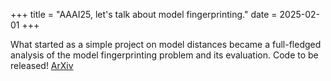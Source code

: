 +++
title = "AAAI25, let's talk about model fingerprinting."
date = 2025-02-01
+++

What started as a simple project on model distances became a full-fledged analysis of the model
fingerprinting problem and its evaluation. Code to be released! [ArXiv](https://arxiv.org/abs/2412.13021)